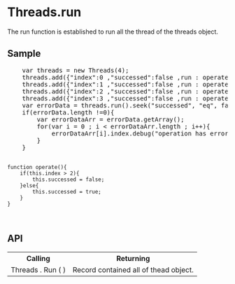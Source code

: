 <H1>Threads.run</H1>

The run function is established to run all the thread of the threads object.

<h2>Sample</h2>
<pre>
	var threads = new Threads(4);
	threads.add({"index":0 ,"successed":false ,run : operate});
	threads.add({"index":1 ,"successed":false ,run : operate});
	threads.add({"index":2 ,"successed":false ,run : operate});
	threads.add({"index":3 ,"successed":false ,run : operate});
	var errorData = threads.run().seek("successed", "eq", false);
	if(errorData.length !=0){
		var errorDataArr = errorData.getArray();
		for(var i = 0 ; i < errorDataArr.length ; i++){
			errorDataArr[i].index.debug("operation has errors"); 
		}
	}
		
	
	function operate(){
		if(this.index > 2){
			this.successed = false;
		}else{
			this.successed = true;
		}
	}
</pre>

<h2>API</h2>

<table>
<tr><th>Calling</th><th>Returning</th></tr>
<tr><td>Threads . Run ( )</td><td>Record contained all of thead object.</td></tr>
</table>


